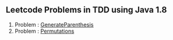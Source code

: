 ## Leetcode Problems in TDD using Java 1.8
1. Problem : [GenerateParenthesis](https://leetcode.com/problems/generate-parentheses/)
2. Problem : [Permutations](https://leetcode.com/problems/permutations/)